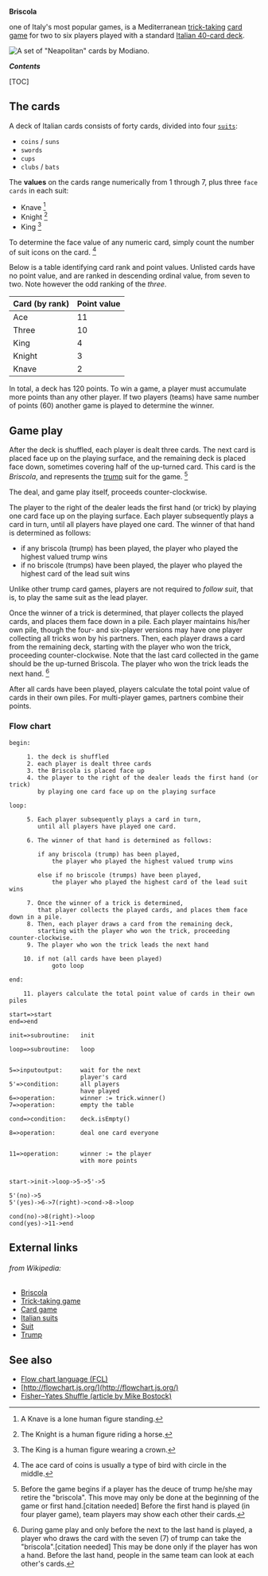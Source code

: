 **Briscola**

one of Italy's most popular games, is a Mediterranean [trick-taking][Trick-taking game] [card game][Card game] for two to six players played with a standard [Italian 40-card deck][Italian suits]. 

![A set of "Neapolitan" cards by Modiano.][img-deck]


__*Contents*__ 

[TOC]


## The cards 

A deck of Italian cards consists of forty cards, divided into four [`suits`][Suit]: 

  - `coins` / `suns` 
  - `swords`
  - `cups` 
  - `clubs` / `bats`

The **values** on the cards range numerically from 1 through 7, plus three `face cards` in each suit: 

  - Knave [^note-knave]
  - Knight [^note-knight]
  - King [^note-king]

To determine the face value of any numeric card, simply count the number of suit icons on the card. [^note-ace]

Below is a table identifying card rank and point values. Unlisted cards have no point value, and are ranked in descending ordinal value, from seven to two. Note however the odd ranking of the _three_.

| Card (by rank) | Point value |
| -------------- | ----------- |
| Ace            |          11 |
| Three          |          10 |
| King           |           4 |
| Knight         |           3 |
| Knave          |           2 |

In total, a deck has 120 points. To win a game, a player must accumulate more points than any other player. If two players (teams) have same number of points (60) another game is played to determine the winner.


## Game play

After the deck is shuffled, each player is dealt three cards. The next card is placed face up on the playing surface, and the remaining deck is placed face down, sometimes covering half of the up-turned card. This card is the _Briscola_, and represents the [trump][Trump] suit for the game. [^note-gameplay-1]

The deal, and game play itself, proceeds counter-clockwise.

The player to the right of the dealer leads the first hand (or trick) by playing one card face up on the playing surface. Each player subsequently plays a card in turn, until all players have played one card. The winner of that hand is determined as follows:

  - if any briscola (trump) has been played, the player who played the highest valued trump wins
  - if no briscole (trumps) have been played, the player who played the highest card of the lead suit wins

Unlike other trump card games, players are not required to _follow suit_, that is, to play the same suit as the lead player.

Once the winner of a trick is determined, that player collects the played cards, and places them face down in a pile. Each player maintains his/her own pile, though the four- and six-player versions may have one player collecting all tricks won by his partners. Then, each player draws a card from the remaining deck, starting with the player who won the trick, proceeding counter-clockwise. Note that the last card collected in the game should be the up-turned Briscola. The player who won the trick leads the next hand. [^note-gameplay-2]

After all cards have been played, players calculate the total point value of cards in their own piles. For multi-player games, partners combine their points.


### Flow chart

	begin:  
		
		 1. the deck is shuffled
		 2. each player is dealt three cards
		 3. the Briscola is placed face up
		 4. the player to the right of the dealer leads the first hand (or trick) 
			by playing one card face up on the playing surface
		
	loop:

		 5. Each player subsequently plays a card in turn, 
			until all players have played one card. 

		 6. The winner of that hand is determined as follows:

			if any briscola (trump) has been played, 
				the player who played the highest valued trump wins

			else if no briscole (trumps) have been played, 
				the player who played the highest card of the lead suit wins

		 7. Once the winner of a trick is determined, 
			that player collects the played cards, and places them face down in a pile.
		 8. Then, each player draws a card from the remaining deck, 
			starting with the player who won the trick, proceeding counter-clockwise. 
		 9. The player who won the trick leads the next hand

		10. if not (all cards have been played) 
				goto loop

	end:

		11. players calculate the total point value of cards in their own piles



```flow
start=>start
end=>end

init=>subroutine: 	init

loop=>subroutine: 	loop


5=>inputoutput: 	wait for the next
					player's card
5'=>condition: 	    all players 
					have played 
6=>operation: 		winner := trick.winner()
7=>operation: 		empty the table

cond=>condition: 	deck.isEmpty()

8=>operation: 		deal one card everyone


11=>operation: 		winner := the player 
					with more points


start->init->loop->5->5'->5

5'(no)->5
5'(yes)->6->7(right)->cond->8->loop

cond(no)->8(right)->loop
cond(yes)->11->end
```





[^note-knave]: A Knave is a lone human figure standing. 
[^note-knight]: The Knight is a human figure riding a horse. 
[^note-king]: The King is a human figure wearing a crown.
[^note-ace]: The ace card of coins is usually a type of bird with circle in the middle.

[^note-gameplay-1]: Before the game begins if a player has the deuce of trump he/she may retire the "briscola". This move may only be done at the beginning of the game or first hand.[citation needed] 
Before the first hand is played (in four player game), team players may show each other their cards.

[^note-gameplay-2]: During game play and only before the next to the last hand is played, a player who draws the card with the seven (7) of trump can take the "briscola".[citation needed] This may be done only if the player has won a hand. 
Before the last hand, people in the same team can look at each other's cards.


## External links

###### from Wikipedia:
  
  - [Briscola][Briscola]
  - [Trick-taking game][Trick-taking game]
  - [Card game][Card game]
  - [Italian suits][Italian suits]
  - [Suit][Suit]
  - [Trump][Trump]


[Briscola]: https://en.wikipedia.org/wiki/Briscola
[Trick-taking game]: https://en.wikipedia.org/wiki/Trick-taking_game
[Card game]: https://en.wikipedia.org/wiki/Card_game
[Italian suits]: https://en.wikipedia.org/wiki/Playing_card#Italian_suits
[Suit]: <https://en.wikipedia.org/wiki/Suit_(cards)>
[Trump]: https://en.wikipedia.org/wiki/Trump


[img-deck]: https://upload.wikimedia.org/wikipedia/commons/thumb/3/39/Scopa.jpg/320px-Scopa.jpg


## See also

  - [Flow chart language (FCL)](https://en.wikipedia.org/wiki/Flow_chart_language)
  - [http://flowchart.js.org/](http://flowchart.js.org/)
  - [Fisher–Yates Shuffle (article by Mike Bostock)](https://bost.ocks.org/mike/shuffle/)
  